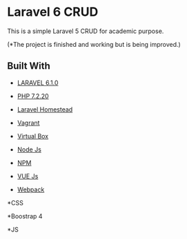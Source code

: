 # Laravel 6 CRUD

This is a simple Laravel 5 CRUD for academic purpose. 

(*The project is finished and working but is being improved.)

## Built With

* [LARAVEL 6.1.0](https://laravel.com)

* [PHP 7.2.20](https://www.php.net/manual/es/intro-whatis.php) 

* [Laravel Homestead](https://laravel.com/docs/6.x/homestead)

* [Vagrant](https://www.vagrantup.com)

* [Virtual Box](https://www.virtualbox.org/wiki/Downloads)

* [Node Js](https://nodejs.org/es/)

* [NPM](https://www.npmjs.com)

* [VUE Js](https://vuejs.org)

* [Webpack](https://webpack.js.org)

*CSS

*Boostrap 4

*JS
